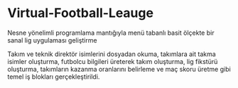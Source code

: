 # Virtual-Football-Leauge 
Nesne yönelimli programlama mantığıyla menü tabanlı basit ölçekte bir sanal lig uygulaması geliştirme 

Takım  ve teknik direktör isimlerini dosyadan okuma, takımlara ait takma isimler oluşturma, futbolcu bilgileri üreterek takım oluşturma, lig fikstürü oluşturma, takımların kazanma oranlarını belirleme ve maç skoru üretme gibi temel iş blokları gerçekleştirildi.


